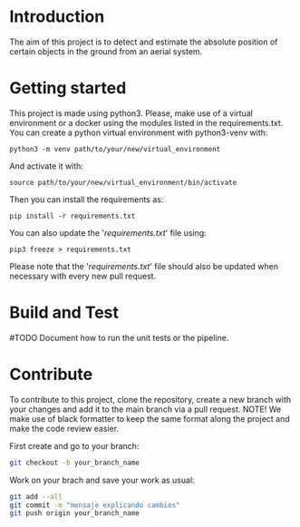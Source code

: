 # Introduction
The aim of this project is to detect and estimate the absolute position of certain objects in the ground from an aerial system.

# Getting started 
This project is made using python3.
Please, make use of a virtual environment or a docker using the modules listed in the requirements.txt.
You can create a python virtual environment with python3-venv with:
```shell
python3 -m venv path/to/your/new/virtual_environment
```
And activate it with:
```shell
source path/to/your/new/virtual_environment/bin/activate
```
Then you can install the requirements as:
```shell
pip install -r requirements.txt
```

You can also update the '*requirements.txt*' file using:
```shell
pip3 freeze > requirements.txt
```
Please note that the '*requirements.txt*' file should also be updated when necessary with every new pull request.

# Build and Test
#TODO Document how to run the unit tests or the pipeline.

# Contribute 
To contribute to this project, clone the repository, create a new branch with your changes and add it to the main branch via a pull request.
NOTE! We make use of black formatter to keep the same format along the project and make the code review easier.

First create and go to your branch:
```sh
git checkout -b your_branch_name
```

Work on your brach and save your work as usual:
```sh
git add --all
git commit -m "mensaje explicando cambios"
git push origin your_branch_name
```

